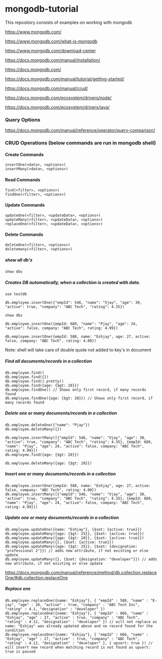 # mongodb-tutorial
This repository consists of examples on working with mongodb

https://www.mongodb.com/

https://www.mongodb.com/what-is-mongodb

https://www.mongodb.com/download-center

https://docs.mongodb.com/manual/installation/

https://docs.mongodb.com/

https://docs.mongodb.com/manual/tutorial/getting-started/

https://docs.mongodb.com/manual/crud/

https://docs.mongodb.com/ecosystem/drivers/node/

https://docs.mongodb.com/ecosystem/drivers/java/

### Query Options
https://docs.mongodb.com/manual/reference/operator/query-comparison/

### CRUD Operations (below commands are run in mongodb shell)

#### Create Commands
```
insertOne(<data>, <options>)
insertMany(<data>, <options>)
```

#### Read Commands
```
find(<filter>, <options>)
findOne(<filter>, <options>)
```

#### Update Commands
```
updateOne(<filter>, <updateData>, <options>)
updateMany(<filter>, <updateData>, <options>)
replaceOne(<filter>, <updateData>, <options>)
```

#### Delete Commands
```
deleteOne(<filter>, <options>)
deletemany(<filter>, <options>)
```

##### show all db's
```
show dbs
```

##### Creates DB automatically, when a collection is created with data.
```
use testdb

db.employee.insertOne({"empId": 546, "name": "Vjay", "age": 30, "active": true, "company": "ABC Tech", "rating": 4.35})

show dbs

db.employee.insertOne({empId: 689, "name": "Pjay", "age": 24, "active": false, company: "ABC Tech", rating: 4.99})

db.employee.insertOne({empId: 588, name: "Eshjay", age: 27, active: false, company: "ABC Tech", rating: 4.00})
```
Note: shell will take care of double quote not added to key's in document

##### Find all documents/records in a collection
```
db.employee.find()
db.employee.find({})
db.employee.find().pretty()
db.employee.find({age: {$gt: 20}})
db.employee.findOne() // Shows only first record, if many records found
db.employee.findOne({age: {$gt: 20}}) // Shows only first record, if many records found
```

##### Delete one or many documents/records in a collection
```
db.employee.deleteOne({"name": "Pjay"})
db.employee.deleteMany({})

db.employee.insertMany([{"empId": 546, "name": "Vjay", "age": 30, "active": true, "company": "ABC Tech", "rating": 4.35}, {empId: 689, "name": "Pjay", "age": 24, "active": false, company: "ABC Tech", rating: 4.99}])
db.employee.find({age: {$gt: 20}})

db.employee.deleteMany({age: {$gt: 20}})
```

##### Insert one or many documents/records in a collection
```
db.employee.insertOne({empId: 588, name: "Eshjay", age: 27, active: false, company: "ABC Tech", rating: 4.00})
db.employee.insertMany([{"empId": 546, "name": "Vjay", "age": 30, "active": true, "company": "ABC Tech", "rating": 4.35}, {empId: 689, "name": "Pjay", "age": 24, "active": false, company: "ABC Tech", rating: 4.99}])
```

##### Update one or many documents/records in a collection
```
db.employee.updateOne({name: "Eshjay"}, {$set: {active: true}})
db.employee.updateMany({age: {$gt: 25}}, {$set: {active: true}})
db.employee.updateMany({age: {$gt: 20}}, {$set: {active: true}})
db.employee.updateMany({}, {$set: {active: true}})
db.employee.updateMany({age: {$gt: 25}}, {$set: {designation: "professional 2"}}) // adds new attribute, if not existing or else update
db.employee.updateMany({}, {$set: {designation: "developer"}}) // adds new attribute, if not existing or else update
```


https://docs.mongodb.com/manual/reference/method/db.collection.replaceOne/#db.collection.replaceOne

##### Replace one
```
db.employee.replaceOne({name: "Eshjay"}, { "empId" : 588, "name" : "E-jay", "age" : 26, "active" : true, "company" : "ABC Tech Inc", "rating" : 4.1, "designation" : "developer" })
db.employee.replaceOne({name: "Eshjay"}, { "empId" : 666, "name" : "Eshjay", "age" : 27, "active" : true, "company" : "ABC Tech", "rating" : 4.12, "designation" : "developer" }) // will not replace as name: "Eshjay" was already updated above and no record found for the condition
db.employee.replaceOne({name: "Eshjay"}, { "empId" : 666, "name" : "Eshjay", "age" : 27, "active" : true, "company" : "ABC Tech", "rating" : 4.12, "designation" : "developer" }, { upsert: true }) // will insert new record when matching record is not found as upsert: true is passed
```

